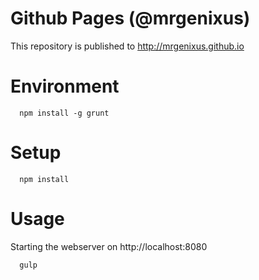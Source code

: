 Github Pages (@mrgenixus)
============
This repository is published to http://mrgenixus.github.io

Environment
===========
```
  npm install -g grunt
```

Setup
===========
```
  npm install
```

Usage
==========
Starting the webserver on http://localhost:8080
```
  gulp
```

